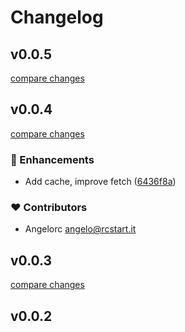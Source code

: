 # Changelog

## v0.0.5

[compare changes](https://github.com/angelorc/cosmos-fetch/compare/v0.0.4...v0.0.5)

## v0.0.4

[compare changes](https://github.com/angelorc/cosmos-fetch/compare/v0.0.3...v0.0.4)

### 🚀 Enhancements

- Add cache, improve fetch ([6436f8a](https://github.com/angelorc/cosmos-fetch/commit/6436f8a))

### ❤️ Contributors

- Angelorc <angelo@rcstart.it>

## v0.0.3

[compare changes](https://github.com/angelorc/cosmos-fetch/compare/v0.0.2...v0.0.3)

## v0.0.2
